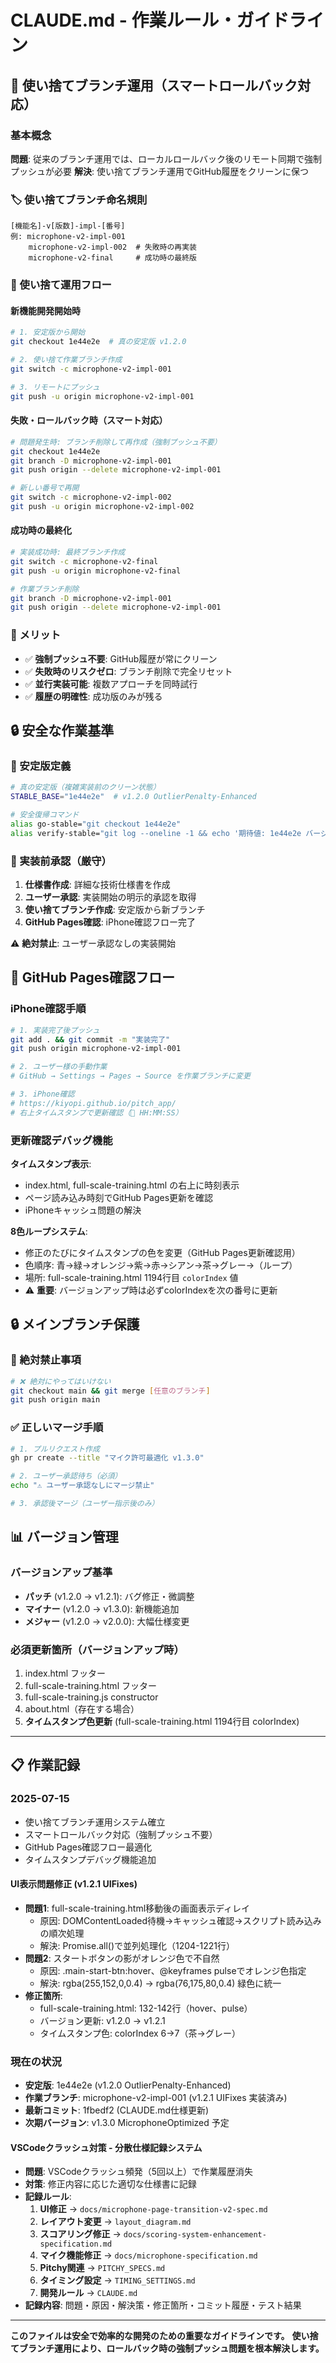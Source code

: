 # CLAUDE.md - 作業ルール・ガイドライン

## 🎯 使い捨てブランチ運用（スマートロールバック対応）

### 基本概念

**問題**: 従来のブランチ運用では、ローカルロールバック後のリモート同期で強制プッシュが必要
**解決**: 使い捨てブランチ運用でGitHub履歴をクリーンに保つ

### 🏷️ 使い捨てブランチ命名規則

```
[機能名]-v[版数]-impl-[番号]
例: microphone-v2-impl-001
    microphone-v2-impl-002  # 失敗時の再実装
    microphone-v2-final     # 成功時の最終版
```

### 🔄 使い捨て運用フロー

#### **新機能開発開始時**
```bash
# 1. 安定版から開始
git checkout 1e44e2e  # 真の安定版 v1.2.0

# 2. 使い捨て作業ブランチ作成
git switch -c microphone-v2-impl-001

# 3. リモートにプッシュ
git push -u origin microphone-v2-impl-001
```

#### **失敗・ロールバック時（スマート対応）**
```bash
# 問題発生時: ブランチ削除して再作成（強制プッシュ不要）
git checkout 1e44e2e
git branch -D microphone-v2-impl-001
git push origin --delete microphone-v2-impl-001

# 新しい番号で再開
git switch -c microphone-v2-impl-002
git push -u origin microphone-v2-impl-002
```

#### **成功時の最終化**
```bash
# 実装成功時: 最終ブランチ作成
git switch -c microphone-v2-final
git push -u origin microphone-v2-final

# 作業ブランチ削除
git branch -D microphone-v2-impl-001
git push origin --delete microphone-v2-impl-001
```

### 🎯 メリット

- ✅ **強制プッシュ不要**: GitHub履歴が常にクリーン
- ✅ **失敗時のリスクゼロ**: ブランチ削除で完全リセット
- ✅ **並行実装可能**: 複数アプローチを同時試行
- ✅ **履歴の明確性**: 成功版のみが残る

## 🔒 安全な作業基準

### 🚨 安定版定義

```bash
# 真の安定版（複雑実装前のクリーン状態）
STABLE_BASE="1e44e2e"  # v1.2.0 OutlierPenalty-Enhanced

# 安全復帰コマンド
alias go-stable="git checkout 1e44e2e"
alias verify-stable="git log --oneline -1 && echo '期待値: 1e44e2e バージョンv1.2.0 OutlierPenalty-Enhancedに更新'"
```

### 🚨 実装前承認（厳守）

1. **仕様書作成**: 詳細な技術仕様書を作成
2. **ユーザー承認**: 実装開始の明示的承認を取得
3. **使い捨てブランチ作成**: 安定版から新ブランチ
4. **GitHub Pages確認**: iPhone確認フロー完了

⚠️ **絶対禁止**: ユーザー承認なしの実装開始

## 📱 GitHub Pages確認フロー

### iPhone確認手順

```bash
# 1. 実装完了後プッシュ
git add . && git commit -m "実装完了"
git push origin microphone-v2-impl-001

# 2. ユーザー様の手動作業
# GitHub → Settings → Pages → Source を作業ブランチに変更

# 3. iPhone確認
# https://kiyopi.github.io/pitch_app/
# 右上タイムスタンプで更新確認（📱 HH:MM:SS）
```

### 更新確認デバッグ機能

**タイムスタンプ表示**: 
- index.html, full-scale-training.html の右上に時刻表示
- ページ読み込み時刻でGitHub Pages更新を確認
- iPhoneキャッシュ問題の解決

**8色ループシステム**:
- 修正のたびにタイムスタンプの色を変更（GitHub Pages更新確認用）
- 色順序: 青→緑→オレンジ→紫→赤→シアン→茶→グレー→（ループ）
- 場所: full-scale-training.html 1194行目 `colorIndex` 値
- ⚠️ **重要**: バージョンアップ時は必ずcolorIndexを次の番号に更新

## 🔒 メインブランチ保護

### 🚨 絶対禁止事項
```bash
# ❌ 絶対にやってはいけない
git checkout main && git merge [任意のブランチ]
git push origin main
```

### ✅ 正しいマージ手順
```bash
# 1. プルリクエスト作成
gh pr create --title "マイク許可最適化 v1.3.0"

# 2. ユーザー承認待ち（必須）
echo "⚠️ ユーザー承認なしにマージ禁止"

# 3. 承認後マージ（ユーザー指示後のみ）
```

## 📊 バージョン管理

### バージョンアップ基準
- **パッチ** (v1.2.0 → v1.2.1): バグ修正・微調整
- **マイナー** (v1.2.0 → v1.3.0): 新機能追加
- **メジャー** (v1.2.0 → v2.0.0): 大幅仕様変更

### 必須更新箇所（バージョンアップ時）
1. index.html フッター
2. full-scale-training.html フッター
3. full-scale-training.js constructor
4. about.html（存在する場合）
5. **タイムスタンプ色更新** (full-scale-training.html 1194行目 colorIndex)

---

## 📋 作業記録

### 2025-07-15
- 使い捨てブランチ運用システム確立
- スマートロールバック対応（強制プッシュ不要）
- GitHub Pages確認フロー最適化
- タイムスタンプデバッグ機能追加

#### UI表示問題修正 (v1.2.1 UIFixes)
- **問題1**: full-scale-training.html移動後の画面表示ディレイ
  - 原因: DOMContentLoaded待機→キャッシュ確認→スクリプト読み込みの順次処理
  - 解決: Promise.all()で並列処理化（1204-1221行）
- **問題2**: スタートボタンの影がオレンジ色で不自然
  - 原因: .main-start-btn:hover、@keyframes pulseでオレンジ色指定
  - 解決: rgba(255,152,0,0.4) → rgba(76,175,80,0.4) 緑色に統一
- **修正箇所**: 
  - full-scale-training.html: 132-142行（hover、pulse）
  - バージョン更新: v1.2.0 → v1.2.1
  - タイムスタンプ色: colorIndex 6→7（茶→グレー）

### 現在の状況
- **安定版**: 1e44e2e (v1.2.0 OutlierPenalty-Enhanced)
- **作業ブランチ**: microphone-v2-impl-001 (v1.2.1 UIFixes 実装済み)
- **最新コミット**: 1fbedf2 (CLAUDE.md仕様更新)
- **次期バージョン**: v1.3.0 MicrophoneOptimized 予定

#### VSCodeクラッシュ対策 - 分散仕様記録システム
- **問題**: VSCodeクラッシュ頻発（5回以上）で作業履歴消失
- **対策**: 修正内容に応じた適切な仕様書に記録
- **記録ルール**:
  1. **UI修正** → `docs/microphone-page-transition-v2-spec.md`
  2. **レイアウト変更** → `layout_diagram.md`
  3. **スコアリング修正** → `docs/scoring-system-enhancement-specification.md`
  4. **マイク機能修正** → `docs/microphone-specification.md`
  5. **Pitchy関連** → `PITCHY_SPECS.md`
  6. **タイミング設定** → `TIMING_SETTINGS.md`
  7. **開発ルール** → `CLAUDE.md`
- **記録内容**: 問題・原因・解決策・修正箇所・コミット履歴・テスト結果

---

**このファイルは安全で効率的な開発のための重要なガイドラインです。**
**使い捨てブランチ運用により、ロールバック時の強制プッシュ問題を根本解決します。**